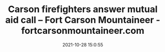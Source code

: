 ---
"title": "Carson firefighters answer mutual aid call – Fort Carson Mountaineer - fortcarsonmountaineer.com"
"date": "2021-10-28 15:0:55"
"feed_name": "GOOGLENEWSCONSTRUCTION"
"feed_website": "https://news.google.com/search?q=construction%2Bincident&hl=en-US&gl=US&ceid=US:en"
"feed_rss": "https://news.google.com/rss/search?q=construction%2Bincident&hl=en-US&gl=US&ceid=US:en"
"link": "https://www.fortcarsonmountaineer.com/2021/10/carson-firefighters-answer-mutual-aid-call/"
"source": "{'href': 'https://www.fortcarsonmountaineer.com', 'title': 'fortcarsonmountaineer.com'}"
"file": "_posts/2021-1-1-e7241e4f6decd6aba14264b86036170205e1aa2b.md"
"accident": "0"
"drilling": "0"
"dead": "0"
"injured": "0"
"arrested": "0"
"place": "unknown place"
"where": "unknown site"
"causes": "unknown"
"place_uri": "unknown place"
---